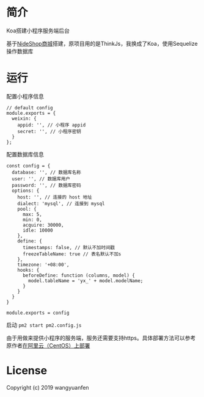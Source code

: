 # 简介
Koa搭建小程序服务端后台

基于[NideShop商城](https://github.com/tumobi/nideshop)搭建，原项目用的是ThinkJs，我换成了Koa，使用Sequelize操作数据库

# 运行
配置小程序信息
```
// default config
module.exports = {
  weixin: {
    appid: '', // 小程序 appid
    secret: '', // 小程序密钥
  }
};
```
配置数据库信息
```
const config = {
  database: '', // 数据库名称
  user: '', // 数据库用户
  password: '', // 数据库密码
  options: {
    host: '', // 连接的 host 地址
    dialect: 'mysql', // 连接到 mysql
    pool: {
      max: 5,
      min: 0,
      acquire: 30000,
      idle: 10000
    },
    define: {
      timestamps: false, // 默认不加时间戳
      freezeTableName: true // 表名默认不加s
    },
    timezone: '+08:00',
    hooks: {
      beforeDefine: function (columns, model) {
        model.tableName = 'yx_' + model.modelName;
      }
    }
  }
}

module.exports = config

```
启动
`pm2 start pm2.config.js`

由于用做来提供小程序的服务端，服务还需要支持https。具体部署方法可以参考原作者[在阿里云（CentOS）上部署
](https://www.nideshop.com/documents/nideshop-manual/deployment-centos)

# License
Copyright (c) 2019 wangyuanfen
